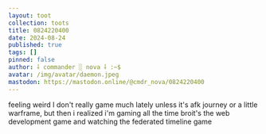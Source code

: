 ```yaml
---
layout: toot
collection: toots
title: 0824220400
date: 2024-08-24
published: true
tags: []
pinned: false
author: ⸸ commander ░ nova ⸸ :~$
avatar: /img/avatar/daemon.jpeg
mastodon: https://mastodon.online/@cmdr_nova/0824220400
---
```


feeling weird I don't really game much lately unless it's afk journey or a little warframe, but then i realized i'm gaming all the time broit's the web development game and watching the federated timeline game
